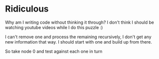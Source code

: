 # Ridiculous

Why am I writing code without thinking it through?  I don't think I should be
watching youtube videos while I do this puzzle :)

I can't remove one and process the remaining recursively, I don't get any new
information that way.  I should start with one and build up from there.

So take node 0 and test against each one in turn